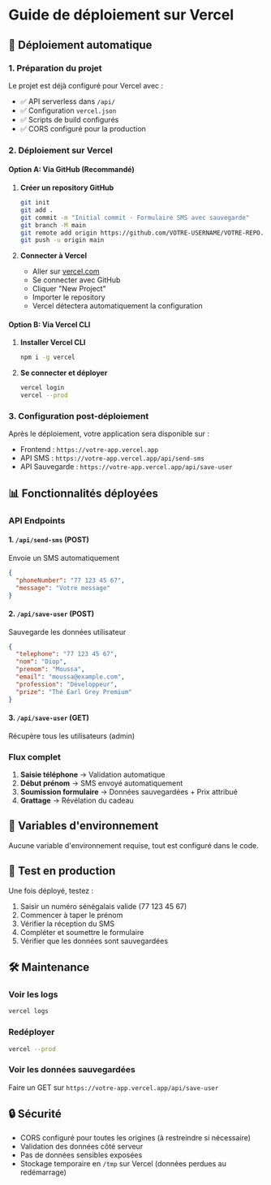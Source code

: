 # Guide de déploiement sur Vercel

## 🚀 Déploiement automatique

### 1. Préparation du projet

Le projet est déjà configuré pour Vercel avec :
- ✅ API serverless dans `/api/`
- ✅ Configuration `vercel.json`
- ✅ Scripts de build configurés
- ✅ CORS configuré pour la production

### 2. Déploiement sur Vercel

#### Option A: Via GitHub (Recommandé)

1. **Créer un repository GitHub**
   ```bash
   git init
   git add .
   git commit -m "Initial commit - Formulaire SMS avec sauvegarde"
   git branch -M main
   git remote add origin https://github.com/VOTRE-USERNAME/VOTRE-REPO.git
   git push -u origin main
   ```

2. **Connecter à Vercel**
   - Aller sur [vercel.com](https://vercel.com)
   - Se connecter avec GitHub
   - Cliquer "New Project"
   - Importer le repository
   - Vercel détectera automatiquement la configuration

#### Option B: Via Vercel CLI

1. **Installer Vercel CLI**
   ```bash
   npm i -g vercel
   ```

2. **Se connecter et déployer**
   ```bash
   vercel login
   vercel --prod
   ```

### 3. Configuration post-déploiement

Après le déploiement, votre application sera disponible sur :
- Frontend : `https://votre-app.vercel.app`
- API SMS : `https://votre-app.vercel.app/api/send-sms`
- API Sauvegarde : `https://votre-app.vercel.app/api/save-user`

## 📊 Fonctionnalités déployées

### API Endpoints

#### 1. `/api/send-sms` (POST)
Envoie un SMS automatiquement
```json
{
  "phoneNumber": "77 123 45 67",
  "message": "Votre message"
}
```

#### 2. `/api/save-user` (POST)
Sauvegarde les données utilisateur
```json
{
  "telephone": "77 123 45 67",
  "nom": "Diop",
  "prenom": "Moussa",
  "email": "moussa@example.com",
  "profession": "Développeur",
  "prize": "Thé Earl Grey Premium"
}
```

#### 3. `/api/save-user` (GET)
Récupère tous les utilisateurs (admin)

### Flux complet

1. **Saisie téléphone** → Validation automatique
2. **Début prénom** → SMS envoyé automatiquement
3. **Soumission formulaire** → Données sauvegardées + Prix attribué
4. **Grattage** → Révélation du cadeau

## 🔧 Variables d'environnement

Aucune variable d'environnement requise, tout est configuré dans le code.

## 📱 Test en production

Une fois déployé, testez :
1. Saisir un numéro sénégalais valide (77 123 45 67)
2. Commencer à taper le prénom
3. Vérifier la réception du SMS
4. Compléter et soumettre le formulaire
5. Vérifier que les données sont sauvegardées

## 🛠 Maintenance

### Voir les logs
```bash
vercel logs
```

### Redéployer
```bash
vercel --prod
```

### Voir les données sauvegardées
Faire un GET sur `https://votre-app.vercel.app/api/save-user`

## 🔒 Sécurité

- CORS configuré pour toutes les origines (à restreindre si nécessaire)
- Validation des données côté serveur
- Pas de données sensibles exposées
- Stockage temporaire en `/tmp` sur Vercel (données perdues au redémarrage)
